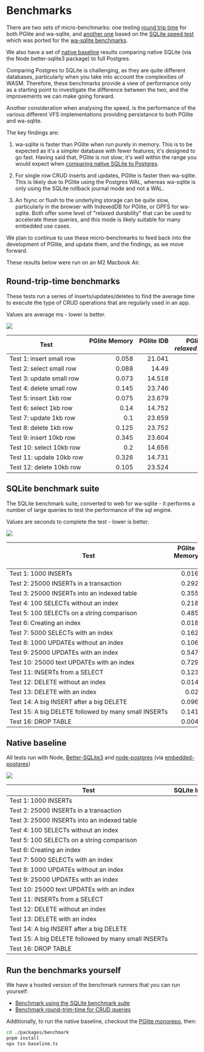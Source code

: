 <style scoped>
  table :is(td, th) {
    white-space: nowrap;
  }
  thead th {
    vertical-align: top;
  }
  thead th:first-child {
    vertical-align: middle;
  }
  tbody td {
    text-align: right;
  }
  tbody td:first-child {
    text-align: left;
  }
</style>

# Benchmarks

There are two sets of micro-benchmarks: one testing [round trip time](#round-trip-time-benchmarks) for both PGlite and wa-sqlite, and [another one](#sqlite-benchmark-suite) based on the [SQLite speed test](https://sqlite.org/src/file?name=tool/speedtest.tcl&ci=trunk) which was ported for the [wa-sqlite benchmarks](https://rhashimoto.github.io/wa-sqlite/demo/benchmarks.html).

We also have a set of [native baseline](#native-baseline) results comparing native SQLite (via the Node better-sqlite3 package) to full Postgres.

Comparing Postgres to SQLite is challenging, as they are quite different databases, particularly when you take into account the complexities of WASM. Therefore, these benchmarks provide a view of performance only as a starting point to investigate the difference between the two, and the improvements we can make going forward.

Another consideration when analysing the speed, is the performance of the various different VFS implementations providing persistance to both PGlite and wa-sqlite.

The key findings are:

1. wa-sqlite is faster than PGlite when run purely in memory. This is to be expected as it's a simpler database with fewer features; it's designed to go fast. Having said that, PGlite is not slow; it's well within the range you would expect when [comparing native SQLite to Postgres](#native-baseline).

2. For single row CRUD inserts and updates, PGlite is faster then wa-sqlite. This is likely due to PGlite using the Postgres WAL, whereas wa-sqlite is only using the SQLite rollback journal mode and not a WAL.

3. An fsync or flush to the underlying storage can be quite slow, particularly in the browser with IndexedDB for PGlite, or OPFS for wa-sqlite. Both offer some level of "relaxed durability" that can be used to accelerate these queries, and this mode is likely suitable for many embedded use cases.

We plan to continue to use these micro-benchmarks to feed back into the development of PGlite, and update them, and the findings, as we move forward.

These results below were run on an M2 Macbook Air.

## Round-trip-time benchmarks

These tests run a series of inserts/updates/deletes to find the average time to execute the type of CRUD operations that are regularly used in an app.

Values are average ms - lower is better.

![](./public/img/benckmark/rtt.svg)

| Test                     | PGlite Memory | PGlite IDB | PGlite IDB<br>_relaxed durability_ | PGlite OPFS AHP | PGlite OPFS AHP<br>_relaxed durability_ | SQLite Memory | SQLite IDB | SQLite IDB<br>_relaxed durability_ | SQLite IDB BatchAtomic | SQLite IDB BatchAtomic<br>_relaxed durability_ | SQLite OPFS | SQLite OPFS AHP |
| ------------------------ | ------------- | ---------- | ---------------------------------- | --------------- | --------------------------------------- | ------------- | ---------- | ---------------------------------- | ---------------------- | ---------------------------------------------- | ----------- | --------------- |
| Test 1: insert small row | 0.058         | 21.041     | 0.085                              | 3.946           | 0.079                                   | 0.083         | 2.948      | 2.813                              | 1.627                  | 1.321                                          | 15.535      | 19.816          |
| Test 2: select small row | 0.088         | 14.49      | 0.108                              | 0.126           | 0.082                                   | 0.042         | 0.673      | 0.744                              | 0.423                  | 0.458                                          | 0.819       | 0.03            |
| Test 3: update small row | 0.073         | 14.518     | 0.074                              | 0.076           | 0.071                                   | 0.036         | 0.524      | 0.538                              | 0.467                  | 0.546                                          | 1.185       | 0.016           |
| Test 4: delete small row | 0.145         | 23.746     | 0.142                              | 3.949           | 0.15                                    | 0.1           | 2.196      | 2.111                              | 1.118                  | 0.999                                          | 15.954      | 20.04           |
| Test 5: insert 1kb row   | 0.075         | 23.679     | 0.08                               | 3.963           | 0.115                                   | 0.04          | 2.701      | 3.247                              | 1.394                  | 1.16                                           | 16.072      | 19.934          |
| Test 6: select 1kb row   | 0.14          | 14.752     | 0.17                               | 0.192           | 0.131                                   | 0.034         | 0.505      | 0.475                              | 0.334                  | 0.35                                           | 0.801       | 0.071           |
| Test 7: update 1kb row   | 0.1           | 23.659     | 0.105                              | 3.959           | 0.121                                   | 0.022         | 0.549      | 0.539                              | 0.384                  | 0.383                                          | 1.171       | 0.017           |
| Test 8: delete 1kb row   | 0.125         | 23.752     | 0.124                              | 4.03            | 0.166                                   | 0.037         | 2.979      | 2.933                              | 1.314                  | 1.068                                          | 15.787      | 19.827          |
| Test 9: insert 10kb row  | 0.345         | 23.604     | 0.348                              | 4.251           | 0.363                                   | 0.122         | 3.02       | 3.371                              | 1.683                  | 1.501                                          | 15.74       | 20.041          |
| Test 10: select 10kb row | 0.2           | 14.656     | 0.192                              | 0.246           | 0.207                                   | 0.049         | 0.551      | 0.613                              | 0.482                  | 0.489                                          | 1.521       | 0.091           |
| Test 11: update 10kb row | 0.326         | 14.731     | 0.306                              | 0.328           | 0.325                                   | 0.072         | 0.506      | 0.504                              | 0.419                  | 0.418                                          | 1.182       | 0.083           |
| Test 12: delete 10kb row | 0.105         | 23.524     | 0.124                              | 3.981           | 0.134                                   | 0.039         | 3.24       | 3.214                              | 1.481                  | 1.238                                          | 15.794      | 19.884          |

## SQLite benchmark suite

The SQLite benchmark suite, converted to web for wa-sqlite - it performs a number of large queries to test the performance of the sql engine.

Values are seconds to complete the test - lower is better.

![](./public/img/benckmark/sqlite-suite.svg)

| Test                                                 | PGlite<br>Memory | PGlite<br>IDB FS | PGlite<br>IDB FS<br>_relaxed durability_ | PGlite<br>OPFS Access Handle Pool | PGlite<br>OPFS Access Handle Pool<br>_relaxed durability_ | wa-sqlite<br>Memory (sync) | wa-sqlite<br>Memory (async) | wa-sqlite<br>DB Minimal | wa-sqlite<br>IDB Minimal<br>_relaxed durability_ | wa-sqlite<br>IDB Batch Atomic | wa-sqlite<br>IDB Batch Atomic<br>_relaxed durability_ | wa-sqlite<br>OPFS | wa-sqlite<br>OPFS Access Handle Pool |
| ---------------------------------------------------- | ---------------- | ---------------- | ---------------------------------------- | --------------------------------- | --------------------------------------------------------- | -------------------------- | --------------------------- | ----------------------- | ------------------------------------------------ | ----------------------------- | ----------------------------------------------------- | ----------------- | ------------------------------------ |
| Test 1: 1000 INSERTs                                 | 0.016            | 0.035            | 0.015                                    | 0.025                             | \\                                                        | 0.035                      | 0.051                       | 2.384                   | 2.588                                            | 1.094                         | 0.939                                                 | 18.847            | 24.67                                |
| Test 2: 25000 INSERTs in a transaction               | 0.292            | 0.299            | 0.278                                    | 0.296                             | 0.304                                                     | 0.077                      | 0.12                        | 0.14                    | 0.105                                            | 0.15                          | 0.107                                                 | 0.141             | 0.137                                |
| Test 3: 25000 INSERTs into an indexed table          | 0.355            | 0.388            | 0.351                                    | 0.402                             | 0.374                                                     | 0.1                        | 0.138                       | 0.23                    | 0.185                                            | 0.228                         | 0.198                                                 | 0.174             | 0.143                                |
| Test 4: 100 SELECTs without an index                 | 0.218            | 0.229            | 0.217                                    | 0.215                             | 0.215                                                     | 0.104                      | 0.17                        | 0.185                   | 0.281                                            | 0.185                         | 0.275                                                 | 0.285             | 0.103                                |
| Test 5: 100 SELECTs on a string comparison           | 0.485            | 0.504            | 0.482                                    | 0.482                             | 0.484                                                     | 0.451                      | 0.546                       | 0.549                   | 0.553                                            | 0.546                         | 0.548                                                 | 0.545             | 0.452                                |
| Test 6: Creating an index                            | 0.018            | 0.043            | 0.018                                    | 0.035                             | 0.022                                                     | 0.012                      | 0.016                       | 0.031                   | 0.024                                            | 0.033                         | 0.024                                                 | 0.191             | 0.061                                |
| Test 7: 5000 SELECTs with an index                   | 0.162            | 0.163            | 0.149                                    | 0.178                             | 0.183                                                     | 0.042                      | 0.064                       | 0.06                    | 0.067                                            | 0.071                         | 0.068                                                 | 0.061             | 0.044                                |
| Test 8: 1000 UPDATEs without an index                | 0.106            | 0.129            | 0.104                                    | 0.113                             | 0.108                                                     | 0.032                      | 0.055                       | 0.062                   | 0.057                                            | 0.059                         | 0.056                                                 | 0.077             | 0.053                                |
| Test 9: 25000 UPDATEs with an index                  | 0.547            | 0.579            | 0.537                                    | 0.727                             | 0.685                                                     | 0.131                      | 0.211                       | 0.391                   | 0.364                                            | 0.258                         | 0.219                                                 | 0.274             | 0.163                                |
| Test 10: 25000 text UPDATEs with an index            | 0.729            | 0.781            | 0.72                                     | 0.936                             | 0.894                                                     | 0.101                      | 0.168                       | 0.348                   | 0.362                                            | 0.244                         | 0.267                                                 | 0.23              | 0.132                                |
| Test 11: INSERTs from a SELECT                       | 0.123            | 0.182            | 0.123                                    | 0.186                             | 0.14                                                      | 0.047                      | 0.057                       | 0.311                   | 0.33                                             | 0.347                         | 0.358                                                 | 0.171             | 0.102                                |
| Test 12: DELETE without an index                     | 0.014            | 0.038            | 0.014                                    | 0.027                             | 0.015                                                     | 0.02                       | 0.023                       | 0.915                   | 0.936                                            | 1.148                         | 1.146                                                 | 0.222             | 0.094                                |
| Test 13: DELETE with an index                        | 0.02             | 0.043            | 0.02                                     | 0.039                             | 0.024                                                     | 0.038                      | 0.044                       | 0.298                   | 0.365                                            | 0.161                         | 0.217                                                 | 0.31              | 0.065                                |
| Test 14: A big INSERT after a big DELETE             | 0.096            | 0.158            | 0.097                                    | 0.148                             | 0.112                                                     | 0.036                      | 0.045                       | 0.221                   | 0.169                                            | 0.207                         | 0.21                                                  | 0.175             | 0.084                                |
| Test 15: A big DELETE followed by many small INSERTs | 0.141            | 0.174            | 0.14                                     | 0.161                             | 0.14                                                      | 0.031                      | 0.043                       | 0.138                   | 0.138                                            | 0.083                         | 0.137                                                 | 0.189             | 0.058                                |
| Test 16: DROP TABLE                                  | 0.004            | 0.025            | 0.002                                    | 0.012                             | 0.004                                                     | 0.003                      | 0.002                       | 0.096                   | 0.163                                            | 0.098                         | 0.144                                                 | 0.61              | 0.077                                |

## Native baseline

All tests run with Node, [Better-SQLite3](https://www.npmjs.com/package/better-sqlite3) and [node-postgres](https://www.npmjs.com/package/pg) (via [embedded-postgres](https://github.com/leinelissen/embedded-postgres))

![](./public/img/benckmark/baseline.svg)

| Test                                                 | SQLite In-Memory | SQLite On-Disk | Postgres |
| ---------------------------------------------------- | ---------------- | -------------- | -------- |
| Test 1: 1000 INSERTs                                 | 0.002            | 0.288          | 0.007    |
| Test 2: 25000 INSERTs in a transaction               | 0.022            | 0.019          | 0.114    |
| Test 3: 25000 INSERTs into an indexed table          | 0.035            | 0.04           | 0.383    |
| Test 4: 100 SELECTs without an index                 | 0.076            | 0.078          | 0.094    |
| Test 5: 100 SELECTs on a string comparison           | 0.268            | 0.429          | 0.259    |
| Test 6: Creating an index                            | 0.007            | 0.011          | 0.01     |
| Test 7: 5000 SELECTs with an index                   | 0.01             | 0.01           | 0.078    |
| Test 8: 1000 UPDATEs without an index                | 0.018            | 0.021          | 0.047    |
| Test 9: 25000 UPDATEs with an index                  | 0.047            | 0.056          | 0.307    |
| Test 10: 25000 text UPDATEs with an index            | 0.032            | 0.041          | 0.416    |
| Test 11: INSERTs from a SELECT                       | 0.022            | 0.027          | 0.072    |
| Test 12: DELETE without an index                     | 0.01             | 0.023          | 0.007    |
| Test 13: DELETE with an index                        | 0.017            | 0.021          | 0.019    |
| Test 14: A big INSERT after a big DELETE             | 0.017            | 0.021          | 0.048    |
| Test 15: A big DELETE followed by many small INSERTs | 0.008            | 0.01           | 0.067    |
| Test 16: DROP TABLE                                  | 0.001            | 0.003          | 0.004    |

## Run the benchmarks yourself

We have a hosted version of the benchmark runners that you can run yourself:

- <a href="./benchmark/" target="_blank">Benchmark using the SQLite benchmark suite</a>
- <a href="./benchmark/rtt.html" target="_blank">Benchmark round-trim-time for CRUD queries</a>

Additionally, to run the native baseline, checkout the [PGlite monorepo](https://github.com/electric-sql/pglite), then:

```sh
cd ./packages/benchmark
pnpm install
npx tsx baseline.ts
```
